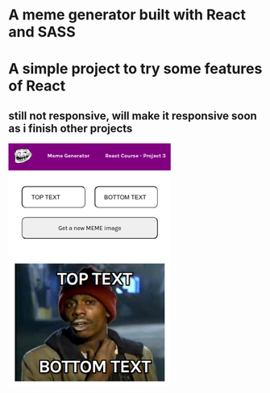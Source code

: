 # A meme generator built with React and SASS 

# A simple project to try some features of React

## still not responsive, will make it responsive soon as i finish other projects

![ScreenShot](screenshot.png)